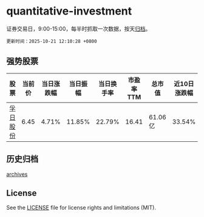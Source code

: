 # quantitative-investment

证券交易日，9:00-15:00，每半时抓取一次数据，按天[归档](archives)。

`更新时间：2025-10-21 12:10:28 +0800`

## 强势股票

|股票|当前价|当日涨跌幅|当日振幅|当日换手率|市盈率TTM|总市值|近10日涨跌幅|
|----|----|----|----|----|----|----|----|
|[孚日股份](https://xueqiu.com/S/SZ002083)|6.45|4.71%|11.85%|22.79%|16.41|61.06亿|33.54%|

## 历史归档

[archives](archives)

## License

See the [LICENSE](LICENSE) file for license rights and limitations (MIT).